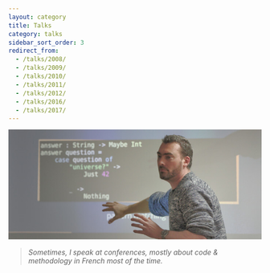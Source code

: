 ```yaml
---
layout: category
title: Talks
category: talks
sidebar_sort_order: 3
redirect_from:
  - /talks/2008/
  - /talks/2009/
  - /talks/2010/
  - /talks/2011/
  - /talks/2012/
  - /talks/2016/
  - /talks/2017/
---
```


![illustration](/static/img/talks.png)

> *Sometimes, I speak at conferences, mostly about code & methodology in French
most of the time.*
